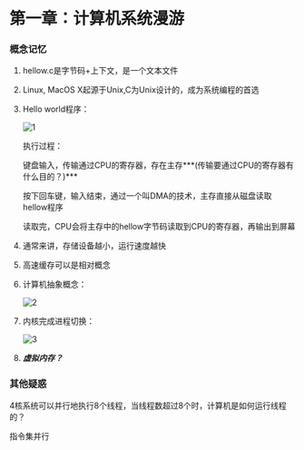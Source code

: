 # 第一章：计算机系统漫游

### 概念记忆

1. hellow.c是字节码+上下文，是一个文本文件

2. Linux, MacOS X起源于Unix,C为Unix设计的，成为系统编程的首选

3. Hello world程序：

   ![1](C:\Users\86156\Desktop\1.png)

   执行过程：

   键盘输入，传输通过CPU的寄存器，存在主存***(传输要通过CPU的寄存器有什么目的？)***

   按下回车键，输入结束，通过一个叫DMA的技术，主存直接从磁盘读取hellow程序

   读取完，CPU会将主存中的hellow字节码读取到CPU的寄存器，再输出到屏幕

4. 通常来讲，存储设备越小，运行速度越快

5. 高速缓存可以是相对概念

6. 计算机抽象概念：

   ![2](C:\Users\86156\Desktop\2.png)

7. 内核完成进程切换：

   ![3](C:\Users\86156\Desktop\3.png)

8. ***虚拟内存？***



### 其他疑惑

4核系统可以并行地执行8个线程，当线程数超过8个时，计算机是如何运行线程的？

指令集并行

